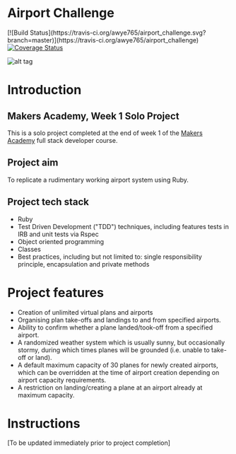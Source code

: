 <h1>Airport Challenge</h1>
[![Build Status](https://travis-ci.org/awye765/airport_challenge.svg?branch=master)](https://travis-ci.org/awye765/airport_challenge)
<a href='https://coveralls.io/github/awye765/airport_challenge?branch=master'><img src='https://coveralls.io/repos/github/awye765/airport_challenge/badge.svg?branch=master' alt='Coverage Status' /></a>

![alt tag](https://s-media-cache-ak0.pinimg.com/736x/9f/3a/b7/9f3ab757006005c183e5d17fe04a63e0.jpg)

<h1>Introduction</h1>

<h2>Makers Academy, Week 1 Solo Project</h2>

This is a solo project completed at the end of week 1 of the <a href="http://www.makersacademy.com/">Makers Academy</a> full stack developer course.

<h2>Project aim</h2>
To replicate a rudimentary working airport system using Ruby.

<h2>Project tech stack</h2>

* Ruby
* Test Driven Development ("TDD") techniques, including features tests in IRB and unit tests via Rspec
* Object oriented programming
* Classes
* Best practices, including but not limited to: single responsibility principle, encapsulation and private methods

<h1>Project features</h1>

* Creation of unlimited virtual plans and airports
* Organising plan take-offs and landings to and from specified airports.
* Ability to confirm whether a plane landed/took-off from a specified airport.
* A randomized weather system which is usually sunny, but occasionally stormy, during which times planes will be grounded (i.e. unable to take-off or land).
* A default maximum capacity of 30 planes for newly created airports, which can be overridden at the time of airport creation depending on airport capacity requirements.
* A restriction on landing/creating a plane at an airport already at maximum capacity.

<h1>Instructions</h1>

[To be updated immediately prior to project completion]
